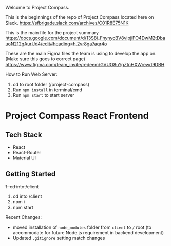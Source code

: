 Welcome to Project Compass.

This is the beginnings of the repo of Project Compass located here on Slack.
https://sfbrigade.slack.com/archives/C01R8E75N1K

This is the main file for the project summary
https://docs.google.com/document/d/13S8i_FnynycBV8vipjiFO4DwM2tDbauoN212gAurUd4/edit#heading=h.2vr8ga7aqr4o

These are the main Figma files the team is using to develop the app on.  
(Make sure this goes to correct page)
https://www.figma.com/team_invite/redeem/GVUO8uYgZtnHXWrewd9DBH


How to Run Web Server:
1. cd to root folder (/project-compass)
2. Run `npm install` in terminal/cmd
3. Run `npm start` to start server

# Project Compass React Frontend

## Tech Stack
* React
* React-Router
* Material UI

## Getting Started
~~1. cd into /client~~
1. cd into /client
2. npm i
3. npm start


Recent Changes:
- moved installation of `node_modules` folder from `client` to `/` root (to accommodate for future Node.js requirement in backend development)
- Updated `.gitignore` setting match changes

